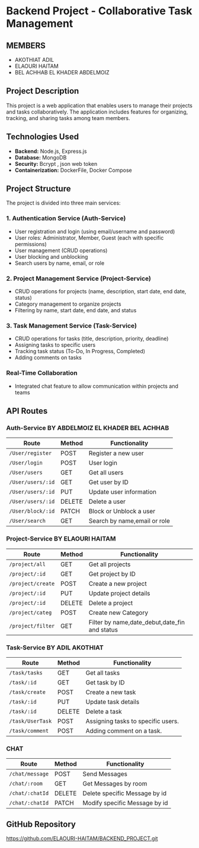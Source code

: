 # Backend Project - Collaborative Task Management
## MEMBERS
- AKOTHIAT ADIL
- ELAOURI HAITAM
- BEL ACHHAB EL KHADER ABDELMOIZ
## Project Description
This project is a web application that enables users to manage their projects and tasks collaboratively. The application includes features for organizing, tracking, and sharing tasks among team members.

## Technologies Used
- **Backend:** Node.js, Express.js
- **Database:** MongoDB
- **Security:** Bcrypt , json web token
- **Containerization:** DockerFile, Docker Compose

## Project Structure
The project is divided into three main services:

### 1. Authentication Service (Auth-Service)
- User registration and login (using email/username and password)
- User roles: Administrator, Member, Guest (each with specific permissions)
- User management (CRUD operations)
- User blocking and unblocking
- Search users by name, email, or role

### 2. Project Management Service (Project-Service)
- CRUD operations for projects (name, description, start date, end date, status)
- Category management to organize projects
- Filtering by name, start date, end date, and status

### 3. Task Management Service (Task-Service)
- CRUD operations for tasks (title, description, priority, deadline)
- Assigning tasks to specific users
- Tracking task status (To-Do, In Progress, Completed)
- Adding comments on tasks

### Real-Time Collaboration
- Integrated chat feature to allow communication within projects and teams

## API Routes
### Auth-Service BY ABDELMOIZ EL KHADER BEL ACHHAB
| Route | Method | Functionality |
|---|---|---|
| `/User/register` | POST | Register a new user |
| `/User/login` | POST | User login |
| `/User/users` | GET | Get all users |
| `/User/users/:id` | GET | Get user by ID |
| `/User/users/:id` | PUT | Update user information |
| `/User/users/:id` | DELETE | Delete a user |
| `/User/block/:id` | PATCH  | Block or Unblock a user |
| `/User/search` | GET  | Search by name,email or role |

### Project-Service BY ELAOURI HAITAM
| Route | Method | Functionality |
|---|---|---|
| `/project/all` | GET | Get all projects |
| `/project/:id` | GET | Get project by ID |
| `/project/create` | POST | Create a new project |
| `/project/:id` | PUT | Update project details |
| `/project/:id` | DELETE | Delete a project |
| `/project/categ` | POST  | Create new Category |
| `/project/filter` | GET  | Filter by name,date_debut,date_fin and status |

### Task-Service BY ADIL AKOTHIAT
| Route | Method | Functionality |
|---|---|---|
| `/task/tasks` | GET | Get all tasks |
| `/task/:id` | GET | Get task by ID |
| `/task/create` | POST | Create a new task |
| `/task/:id` | PUT | Update task details |
| `/task/:id` | DELETE | Delete a task |
| `/task/UserTask` | POST | Assigning tasks to specific users. |
| `/task/comment` | POST | Adding comment on a task. |

### CHAT
| Route | Method | Functionality |
|---|---|---|
| `/chat/message` | POST | Send Messages |
| `/chat/:room` | GET | Get Messages by room |
| `/chat/:chatId` | DELETE | Delete specific Message by id |
| `/chat/:chatId` | PATCH | Modify specific Message by id |

## GitHub Repository
https://github.com/ELAOURI-HAITAM/BACKEND_PROJECT.git










